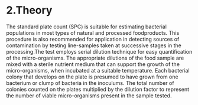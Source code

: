 
# **2.Theory**

The standard plate count (SPC) is suitable for estimating bacterial populations in most types of natural and processed foodproducts. This procedure is also recommended for application in detecting sources of contamination by testing line-samples taken at successive stages in the processing.The test employs serial dilution technique for easy quantification of the micro-organisms. The appropriate dilutions of the food sample are mixed with a sterile nutrient medium that can support the growth of the micro-organisms, when incubated at a suitable temperature. Each bacterial colony that develops on the plate is presumed to have grown from one bacterium or clump of bacteria in the inoculums. The total number of colonies counted on the plates multiplied by the dilution factor to represent the number of viable micro-organisms present in the sample tested.
